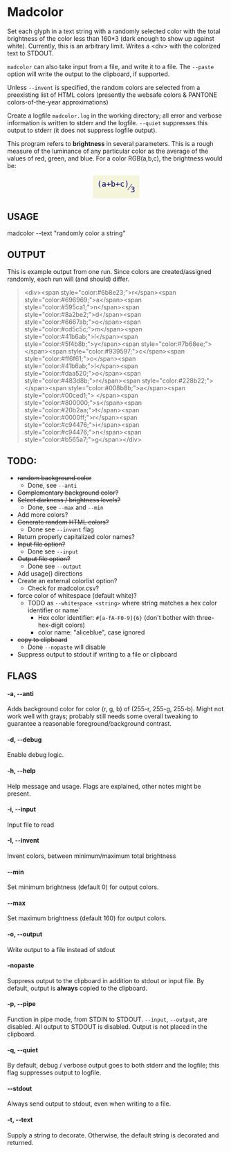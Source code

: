 # Madcolor

Set each glyph in a text string with a randomly selected color with the
total brightness of the color less than 160*3 (dark enough
to show up against white). Currently, this is an arbitrary
limit. Writes a &lt;div&gt; with the colorized text to STDOUT.

`madcolor` can also take input from a file, and write it to 
a file. The `--paste` option will write the output to the
clipboard, if supported.

Unless `--invent` is specified, the random colors are selected
from a preexisting list of HTML colors (presently the websafe
colors &amp; PANTONE colors-of-the-year approximations)

Create a logfile `madcolor.log` in the working directory; all error
and verbose information is written to stderr and the logfile. `--quiet`
suppresses this output to stderr (it does not suppress logfile output).

This program refers to **brightness** in several parameters. This is
a rough measure of the luminance of any particular color as the average 
of the values of red, green, and blue. For a color RGB(a,b,c), the brightness
would be:
<div style="text-align: center;">
<span style="font-size: 150%; font-family: 'JetBrains Mono', monospace; color: navy; background-color: beige; padding: 10px; display: inline-block;"><sup>(a+b+c)</sup>&frasl;<sub>3</sub></span></div>


## USAGE
madcolor --text "randomly color a string"

## OUTPUT
This is example output from one run. Since colors are created/assigned randomly, each run
will (and should) differ.


<blockquote>&lt;div&gt;&lt;span style="color:#6b8e23;"&gt;r&lt;/span&gt;&lt;span style="color:#696969;"&gt;a&lt;/span&gt;&lt;span style="color:#595ca1;"&gt;n&lt;/span&gt;&lt;span style="color:#8a2be2;"&gt;d&lt;/span&gt;&lt;span style="color:#6667ab;"&gt;o&lt;/span&gt;&lt;span style="color:#cd5c5c;"&gt;m&lt;/span&gt;&lt;span style="color:#41b6ab;"&gt;l&lt;/span&gt;&lt;span style="color:#5f4b8b;"&gt;y&lt;/span&gt;&lt;span style="color:#7b68ee;"&gt; &lt;/span&gt;&lt;span style="color:#939597;"&gt;c&lt;/span&gt;&lt;span style="color:#ff6f61;"&gt;o&lt;/span&gt;&lt;span style="color:#41b6ab;"&gt;l&lt;/span&gt;&lt;span style="color:#daa520;"&gt;o&lt;/span&gt;&lt;span style="color:#483d8b;"&gt;r&lt;/span&gt;&lt;span style="color:#228b22;"&gt; &lt;/span&gt;&lt;span style="color:#008b8b;"&gt;a&lt;/span&gt;&lt;span style="color:#00ced1;"&gt; &lt;/span&gt;&lt;span style="color:#800000;"&gt;s&lt;/span&gt;&lt;span style="color:#20b2aa;"&gt;t&lt;/span&gt;&lt;span style="color:#0000ff;"&gt;r&lt;/span&gt;&lt;span style="color:#c94476;"&gt;i&lt;/span&gt;&lt;span style="color:#c94476;"&gt;n&lt;/span&gt;&lt;span style="color:#b565a7;"&gt;g&lt;/span&gt;&lt;/div&gt;</blockquote>

## TODO:
* ~~random background color~~
  * Done, see `--anti`
* ~~Complementary background color?~~
* ~~Select darkness / brightness levels?~~
  * Done, see `--max` and `--min`
* Add more colors?
* ~~Generate random HTML colors?~~
  * Done see `--invent` flag
* Return properly capitalized color names?
* ~~Input file option?~~
  * Done see `--input`
* ~~Output file option?~~
  * Done see `--output`
* Add usage() directions
* Create an external colorlist option?
  * Check for madcolor.csv?
* force color of whitespace (default white)?
  * TODO as `--whitespace <string>` where string matches a hex color identifier or name`
    * Hex color identifier: `#[a-fA-F0-9]{6}` (don't bother with three-hex-digit colors)
    * color name: "aliceblue", case ignored
* ~~copy to clipboard~~
  * Done `--nopaste` will disable
* Suppress output to stdout if writing to a file or clipboard

## FLAGS

#### -a, --anti
Adds  background color for color (r, g, b) of (255-r, 255-g, 255-b). Might not work well with grays; probably still needs some overall tweaking to guarantee a reasonable foreground/background contrast.

#### -d, --debug
Enable debug logic.

#### -h, --help
Help message and usage. Flags are explained, other notes might be
present.

#### -i, --input
Input file to read 

#### -I, --invent
Invent colors, between minimum/maximum total brightness

#### --min
Set minimum brightness (default 0) for output colors.

#### --max
Set maximum brightness (default 160) for output colors.

#### -o, --output
Write output to a file instead of stdout

#### -nopaste
Suppress output to the clipboard in addition to stdout or input file.
By default, output is **always** copied to the clipboard.

#### -p, --pipe
Function in pipe mode, from STDIN to STDOUT. `--input`, `--output`, 
are disabled. All output to STDOUT is disabled. Output is not placed
in the clipboard.

#### -q, --quiet
By default, debug / verbose output goes to both stderr and the logfile;
this flag suppresses output to logfile.

#### --stdout
Always send output to stdout, even when writing to a file.

#### -t, --text 
Supply a string to decorate. Otherwise, the default string is decorated and returned.


